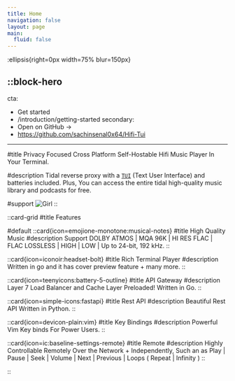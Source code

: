 ```yaml
---
title: Home
navigation: false
layout: page
main:
  fluid: false
---
```


:ellipsis{right=0px width=75% blur=150px}

::block-hero
---
cta:
  - Get started
  - /introduction/getting-started
secondary:
  - Open on GitHub →
  - https://github.com/sachinsenal0x64/Hifi-Tui
---

#title
Privacy Focused Cross Platform Self-Hostable Hifi Music Player In Your Terminal.

#description
Tidal reverse proxy with a [`TUI`](https://github.com/sachinsenal0x64/Hifi-Tui/tree/main/tui) (Text User Interface) and batteries included. Plus, You can access the entire tidal high-quality music library and podcasts for free.

#support
![Girl](https://sachinsenal0x64.github.io/picx-images-hosting/test1.1ejfncjvbvuo.webp)
::

::card-grid
#title
Features

#default
  ::card{icon=emojione-monotone:musical-notes}
  #title
  High Quality Music
  #description
  Support DOLBY ATMOS | MQA 96K | HI RES FLAC | FLAC LOSSLESS | HIGH | LOW | Up to 24-bit, 192 kHz.
  ::
  
  ::card{icon=iconoir:headset-bolt}
  #title
  Rich Terminal Player
  #description
  Written in go and it has cover preview feature + many more.
  ::
  
  ::card{icon=teenyicons:battery-5-outline}
  #title
  API Gateway
  #description
  Layer 7 Load Balancer and Cache Layer Preloaded! Written in Go.
  ::
  
  ::card{icon=simple-icons:fastapi}
  #title
  Rest API
  #description
  Beautiful Rest API Written in Python.
  ::

  ::card{icon=devicon-plain:vim}
  #title
  Key Bindings
  #description
  Powerful Vim Key binds For Power Users.
  ::
  
  ::card{icon=ic:baseline-settings-remote}
  #title
  Remote
  #description
  Highly Controllable Remotely Over the Network + Independently, Such an as Play | Pause | Seek | Volume | Next | Previous | Loops ( Repeat | Infinity )
  ::
  
::

